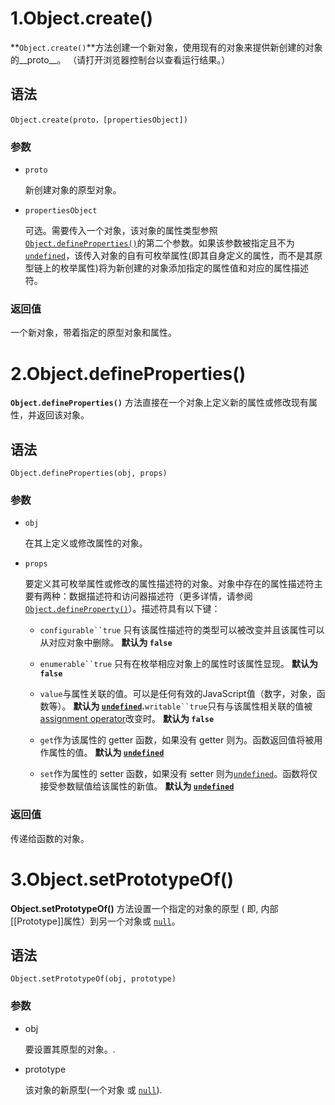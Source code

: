 # 1.Object.create()

**`Object.create()`**方法创建一个新对象，使用现有的对象来提供新创建的对象的__proto__。 （请打开浏览器控制台以查看运行结果。）

## 语法

```
Object.create(proto，[propertiesObject])
```

### 参数

- `proto`

  新创建对象的原型对象。

- `propertiesObject`

  可选。需要传入一个对象，该对象的属性类型参照[`Object.defineProperties()`](https://developer.mozilla.org/zh-CN/docs/Web/JavaScript/Reference/Global_Objects/Object/defineProperties)的第二个参数。如果该参数被指定且不为 [`undefined`](https://developer.mozilla.org/zh-CN/docs/Web/JavaScript/Reference/Global_Objects/undefined)，该传入对象的自有可枚举属性(即其自身定义的属性，而不是其原型链上的枚举属性)将为新创建的对象添加指定的属性值和对应的属性描述符。

### 返回值

一个新对象，带着指定的原型对象和属性。



# 2.Object.defineProperties()

**`Object.defineProperties()`** 方法直接在一个对象上定义新的属性或修改现有属性，并返回该对象。

## 语法

```
Object.defineProperties(obj, props)
```

### 参数

- `obj`

  在其上定义或修改属性的对象。

- `props`

  要定义其可枚举属性或修改的属性描述符的对象。对象中存在的属性描述符主要有两种：数据描述符和访问器描述符（更多详情，请参阅[`Object.defineProperty()`](https://developer.mozilla.org/zh-CN/docs/Web/JavaScript/Reference/Global_Objects/Object/defineProperty)）。描述符具有以下键：

  - `configurable``true` 只有该属性描述符的类型可以被改变并且该属性可以从对应对象中删除。 **默认为 `false`**
  
  - `enumerable``true` 只有在枚举相应对象上的属性时该属性显现。 **默认为 `false`**
  
  - `value`与属性关联的值。可以是任何有效的JavaScript值（数字，对象，函数等）。 **默认为 [`undefined`](https://developer.mozilla.org/zh-CN/docs/Web/JavaScript/Reference/Global_Objects/undefined).**`writable``true`只有与该属性相关联的值被[assignment operator](https://developer.mozilla.org/zh-CN/docs/conflicting/Web/JavaScript/Reference/Operators_8d54701de06af40a7c984517cbe87b3e)改变时。 **默认为 `false`**
  
  - `get`作为该属性的 getter 函数，如果没有 getter 则为[](https://developer.mozilla.org/zh-CN/docs/Web/JavaScript/Reference/Global_Objects/undefined)。函数返回值将被用作属性的值。 **默认为 [`undefined`](https://developer.mozilla.org/zh-CN/docs/Web/JavaScript/Reference/Global_Objects/undefined)**
  
  - `set`作为属性的 setter 函数，如果没有 setter 则为[`undefined`](https://developer.mozilla.org/zh-CN/docs/Web/JavaScript/Reference/Global_Objects/undefined)。函数将仅接受参数赋值给该属性的新值。 **默认为 [`undefined`](https://developer.mozilla.org/zh-CN/docs/Web/JavaScript/Reference/Global_Objects/undefined)**

### 返回值

传递给函数的对象。

# 3.Object.setPrototypeOf()

**Object.setPrototypeOf()** 方法设置一个指定的对象的原型 ( 即, 内部[[Prototype]]属性）到另一个对象或  [`null`](https://developer.mozilla.org/zh-CN/docs/Web/JavaScript/Reference/Global_Objects/null)。

## 语法

```
Object.setPrototypeOf(obj, prototype)
```

### 参数

- obj

  要设置其原型的对象。.

- prototype

  该对象的新原型(一个对象 或 [`null`](https://developer.mozilla.org/zh-CN/docs/Web/JavaScript/Reference/Global_Objects/null)).